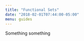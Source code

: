 ```yaml
---
title: "Functional Sets"
date: "2018-02-01T07:44:00-05:00"
menu: guides
---
```


Something something
